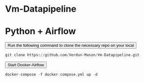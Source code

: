 ﻿# Vm-Datapipeline

# Python + Airflow
<div class="code-container">
  <button class="copy-button" data-clipboard-target="#example-code">Run the following command to clone the necessary repo on your local</button>

  ```python
  git clone https://github.com/Verdun-Mason/Vm-Datapipeline.git
 ```

 <div class="code-container">
  <button class="copy-button" data-clipboard-target="#example-code">Start Docker-Airflow</button>

  ```python
  docker-compose -f docker-compose.yml up -d
  ```


 



